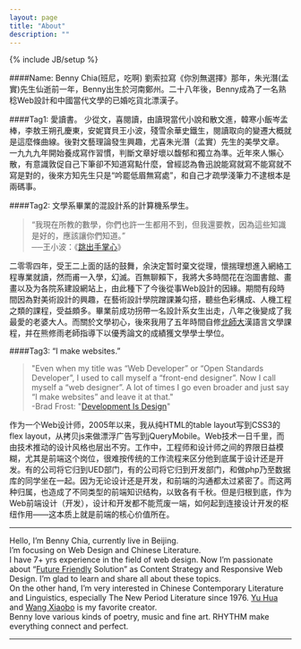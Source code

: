 ```yaml
---
layout: page
title: "About"
description: ""
---
```

{% include JB/setup %}

####Name: Benny Chia(班尼，吃啊)
劉索拉寫《你別無選擇》那年，朱光潛(孟實)先生仙逝前一年，Benny出生於河南鄭州。二十八年後，Benny成為了一名熟稔Web設計和中國當代文學的已婚吃貨北漂漢子。

####Tag1: 愛讀書。
少從文，喜閱讀，由讀現當代小說和散文進，韓寒小飯岑孟棒，李敖王朔孔慶東，安妮寶貝王小波，殘雪余華史鐵生，閱讀取向的變遷大概就是這麼條曲線。後對文藝理論發生興趣，尤喜朱光潛（孟實）先生的美學文章。  
一九九九年開始養成寫作習慣，判斷文章好壞以馥郁和獨立為準。近年來人懶心散，有意識敦促自己下筆卻不知道寫點什麼，曾經認為魯迅說能寫就寫不能寫就不寫是對的，後來方知先生只是“吟罷低眉無寫處”，和自己才疏學淺筆力不逮根本是兩碼事。

####Tag2: 文學系畢業的混設計系的計算機系學生。
>	“我現在所教的數學，你們也許一生都用不到，但我還要教，因為這些知識是好的，應該讓你們知道。”  
>	──王小波：《[跳出手掌心](http://vip.book.sina.com.cn/chapter/40550/24040.html)》

二零零四年，受王二上面的話的鼓舞，余決定暂时棄文從理，懷揣理想進入網絡工程專業就讀，然而甫一入學，幻滅。百無聊賴下，我將大多時間花在泡圖書館、畫畫以及为各院系建設網站上，由此種下了今後從事Web設計的因緣。期間有段時間因為對美術設計的興趣，在藝術設計學院蹭課兼勾搭，聽些色彩構成、人機工程之類的課程，受益頗多。畢業前成功拐帶一名設計系女生出走，八年之後變成了我最愛的老婆大人。而關於文學初心，後來我用了五年時間自修[北師大](http://www.bnu.edu.cn)漢語言文學課程，并在熊修雨老師指導下以優秀論文的成績獲文學學士學位。

####Tag3: “I make websites.”
>"Even when my title was “Web Developer” or “Open Standards Developer”, I used to call myself a “front-end designer”. Now I call myself a “web designer”. A lot of times I go even broader and just say “I make websites” and leave it at that."  
>-Brad Frost: "[Development Is Design](http://bradfrostweb.com/blog/post/development-is-design)"

作为一个Web设计师，2005年以来，我从纯HTML的table layout写到CSS3的flex layout，从拷贝js来做漂浮广告写到jQueryMobile。Web技术一日千里，而由技术推动的设计风格也层出不穷。工作中，工程师和设计师之间的界限日益模糊，尤其是前端这个岗位，很难按传统的工作流程来区分他到底属于设计还是开发。有的公司将它归到UED部门，有的公司将它归到开发部门，和做php乃至数据库的同学坐在一起。因为无论设计还是开发，和前端的沟通都太过紧密了。而这两种归属，也造成了不同类型的前端知识结构，以致各有千秋。但是归根到底，作为Web前端设计（开发），设计和开发都不能荒废一端，如何起到连接设计开发的枢纽作用——这本质上就是前端的核心价值所在。

-------------------

Hello, I’m Benny Chia, currently live in Beijing.  
I’m focusing on Web Design and Chinese Literature.  
I have 7+ yrs experience in the field of web design. Now I’m passionate about “[Future Friendly](http://futurefriend.ly) Solution” as Content Strategy and Responsive Web Design. I’m glad to learn and share all about these topics.  
On the other hand, I’m very interested in Chinese Contemporary Literature and Linguistics, especially The New Period Literature since 1976. <a href="http://en.wikipedia.org/wiki/Yu_Hua_(author)">Yu Hua</a> and [Wang Xiaobo](http://en.wikipedia.org/wiki/Wang_Xiaobo) is my favorite creator.  
Benny love various kinds of poetry, music and fine art. RHYTHM make everything connect and perfect.

-------------------